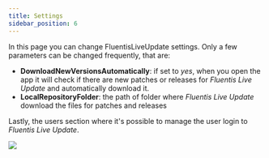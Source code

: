 ```yaml
---
title: Settings
sidebar_position: 6
---
```


In this page you can change FluentisLiveUpdate settings. Only a few parameters can be changed frequently, that are:

- **DownloadNewVersionsAutomatically**: if set to *yes*, when you open the app it will check if there are new patches or releases for *Fluentis Live Update* and automatically download it.
- **LocalRepositoryFolder**: the path of folder where *Fluentis Live Update* download the files for patches and releases

Lastly, the users section where it's possible to manage the user login to *Fluentis Live Update*.

![](/img/neutral/fluentisliveupdate/basic/flu-install-liveupdate/picture11.png)

